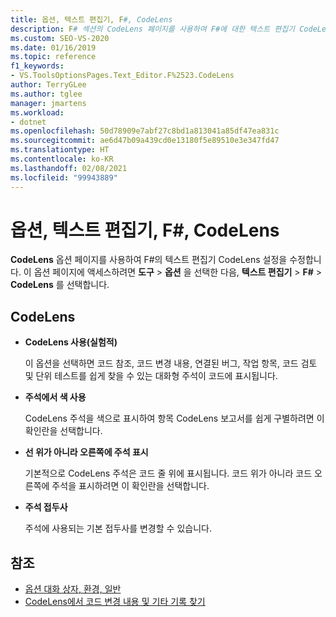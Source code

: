 ```yaml
---
title: 옵션, 텍스트 편집기, F#, CodeLens
description: F# 섹션의 CodeLens 페이지를 사용하여 F#에 대한 텍스트 편집기 CodeLens 설정을 수정하는 방법을 알아봅니다.
ms.custom: SEO-VS-2020
ms.date: 01/16/2019
ms.topic: reference
f1_keywords:
- VS.ToolsOptionsPages.Text_Editor.F%2523.CodeLens
author: TerryGLee
ms.author: tglee
manager: jmartens
ms.workload:
- dotnet
ms.openlocfilehash: 50d78909e7abf27c8bd1a813041a85df47ea831c
ms.sourcegitcommit: ae6d47b09a439cd0e13180f5e89510e3e347fd47
ms.translationtype: HT
ms.contentlocale: ko-KR
ms.lasthandoff: 02/08/2021
ms.locfileid: "99943889"
---
```

# <a name="options-text-editor-f-codelens"></a>옵션, 텍스트 편집기, F#, CodeLens

**CodeLens** 옵션 페이지를 사용하여 F#의 텍스트 편집기 CodeLens 설정을 수정합니다. 이 옵션 페이지에 액세스하려면 **도구** > **옵션** 을 선택한 다음, **텍스트 편집기** > **F#**  > **CodeLens** 를 선택합니다.

## <a name="codelens"></a>CodeLens

- **CodeLens 사용(실험적)**

   이 옵션을 선택하면 코드 참조, 코드 변경 내용, 연결된 버그, 작업 항목, 코드 검토 및 단위 테스트를 쉽게 찾을 수 있는 대화형 주석이 코드에 표시됩니다.

- **주석에서 색 사용**

   CodeLens 주석을 색으로 표시하여 항목 CodeLens 보고서를 쉽게 구별하려면 이 확인란을 선택합니다.

- **선 위가 아니라 오른쪽에 주석 표시**

   기본적으로 CodeLens 주석은 코드 줄 위에 표시됩니다. 코드 위가 아니라 코드 오른쪽에 주석을 표시하려면 이 확인란을 선택합니다.

- **주석 접두사**

   주석에 사용되는 기본 접두사를 변경할 수 있습니다.

## <a name="see-also"></a>참조

- [옵션 대화 상자, 환경, 일반](../../ide/reference/general-environment-options-dialog-box.md)
- [CodeLens에서 코드 변경 내용 및 기타 기록 찾기](../../ide/find-code-changes-and-other-history-with-codelens.md)
